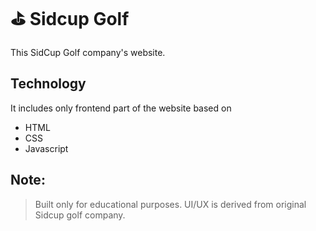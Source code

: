 # ⛳️ Sidcup Golf
This SidCup Golf company's website.

## Technology
It includes only frontend part of the website based on
- HTML
- CSS
- Javascript

## Note: 
> Built only for educational purposes. UI/UX is derived from original Sidcup golf company.
